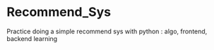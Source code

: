 # Recommend_Sys
Practice doing a simple recommend sys with python : algo, frontend, backend learning
